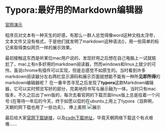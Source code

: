 # Typora:最好用的Markdown编辑器

[官网演示](http://typora.io/)

程序员对文本有一种天生的好感，有那么一群人总觉得像word这种文档太浮夸，文本文件又没有格式，于是他们就发明了markdown这种语法()，用一些简单的标记来取得类似网页一样的展示效果。

最初接触这东西是听某位mac用户说的，发现好用之后想在自己电脑上一试就尴尬了，mac上有n多好用的markdown阅读器，然而windows和linux上就少的可怜，虽说chrome有插件可以实现，但是总感觉不如原生的。当时看到许多markdown阅读器分左右两栏显示源码和展示页面就想能不能有一种所**见即所得**的markdown编辑器呢？ 
在一番辛苦寻觅之后发现了**typora**这款Markdown编辑器，它可以实时预览写好的部分，完美地将书写与展示融为一体。当时只有mac版本，不久之后出了win版的，每次去看官网的下载页面linux版上总是挂着一个问号:(在等待一年后的今天，终于如愿以偿的在ubuntu上用上了typora（泪奔啊，天朝的网下载也用了一些功夫）。 
俸上美照 
![展示](http://img.blog.csdn.net/20161011223408984)

最后给大家[官网下载链接](http://support.typora.io/Typora-on-Linux/)，以及[csdn下载地址](http://download.csdn.net/detail/u010053050/9689751)，毕竟天朝网络下载这个有点艰难……
